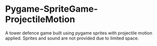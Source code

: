 # Pygame-SpriteGame-ProjectileMotion
A tower defence game built using pygame sprites with projectile motion applied. Sprites and sound are not provided due to limited space.
